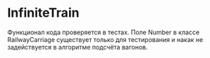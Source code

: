 # InfiniteTrain

Функционал кода проверяется в тестах. Поле Number в классе RailwayCarriage существует только для тестирования и накак не задействуется в алгоритме подсчёта вагонов.
